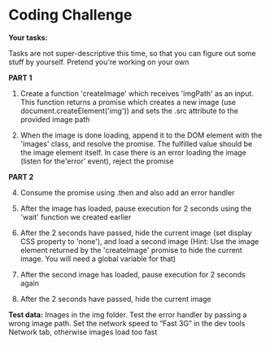 # Coding Challenge

**Your tasks:**

Tasks are not super-descriptive this time, so that you can figure out some stuff by
yourself. Pretend you're working on your own

**PART 1**

1. Create a function 'createImage' which receives 'imgPath' as an input.
   This function returns a promise which creates a new image (use
   document.createElement('img')) and sets the .src attribute to the
   provided image path

2. When the image is done loading, append it to the DOM element with the
   'images' class, and resolve the promise. The fulfilled value should be the
   image element itself. In case there is an error loading the image (listen for
   the'error' event), reject the promise

**PART 2**

4. Consume the promise using .then and also add an error handler

5. After the image has loaded, pause execution for 2 seconds using the 'wait'
   function we created earlier

6. After the 2 seconds have passed, hide the current image (set display CSS
   property to 'none'), and load a second image (Hint: Use the image element
   returned by the 'createImage' promise to hide the current image. You will
   need a global variable for that)

7. After the second image has loaded, pause execution for 2 seconds again

8. After the 2 seconds have passed, hide the current image

**Test data:** Images in the img folder. Test the error handler by passing a wrong
image path. Set the network speed to “Fast 3G” in the dev tools Network tab,
otherwise images load too fast
